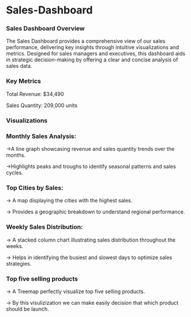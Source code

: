 # Sales-Dashboard





### Sales Dashboard Overview

The Sales Dashboard provides a comprehensive view of our sales performance, delivering key insights through intuitive visualizations and metrics. Designed for sales managers and executives, this dashboard aids in strategic decision-making by offering a clear and concise analysis of sales data.

### Key Metrics
Total Revenue: $34,490

Sales Quantity: 209,000 units

### Visualizations


 ### Monthly Sales Analysis:
->A line graph showcasing revenue and sales quantity trends over the months.

->Highlights peaks and troughs to identify seasonal patterns and sales cycles.


### Top Cities by Sales:
-> A map displaying the cities with the highest sales.

-> Provides a geographic breakdown to understand regional performance.

### Weekly Sales Distribution:

-> A stacked column chart illustrating sales distribution throughout the weeks.

-> Helps in identifying the busiest and slowest days to optimize sales strategies.

### Top five selling products

-> A Treemap perfectly visualize top five selling products.

-> By this visulizization we can make easily decision that which product should be launch. 









